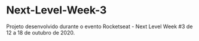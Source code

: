 # Next-Level-Week-3
Projeto desenvolvido durante o evento Rocketseat - Next Level Week #3 de 12 a 18 de outubro de 2020.
